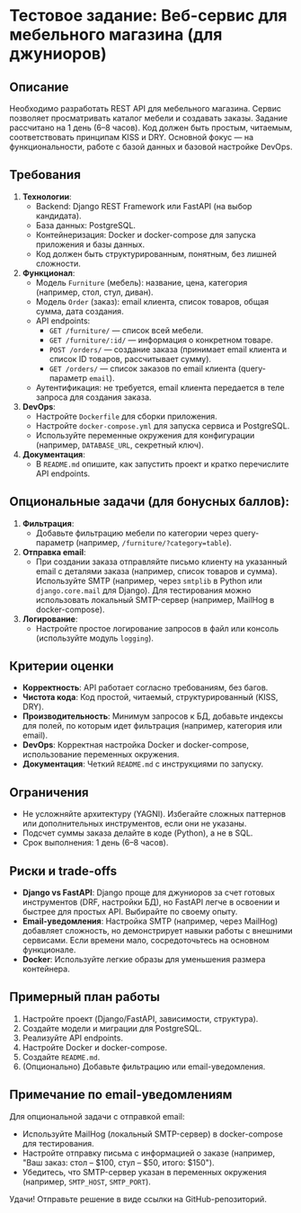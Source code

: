 # Тестовое задание: Веб-сервис для мебельного магазина (для джуниоров)

## Описание
Необходимо разработать REST API для мебельного магазина. Сервис позволяет просматривать каталог мебели и создавать заказы. Задание рассчитано на 1 день (6–8 часов). Код должен быть простым, читаемым, соответствовать принципам KISS и DRY. Основной фокус — на функциональности, работе с базой данных и базовой настройке DevOps.

## Требования
1. **Технологии**:
   - Backend: Django REST Framework или FastAPI (на выбор кандидата).
   - База данных: PostgreSQL.
   - Контейнеризация: Docker и docker-compose для запуска приложения и базы данных.
   - Код должен быть структурированным, понятным, без лишней сложности.
2. **Функционал**:
   - Модель `Furniture` (мебель): название, цена, категория (например, стол, стул, диван).
   - Модель `Order` (заказ): email клиента, список товаров, общая сумма, дата создания.
   - API endpoints:
     - `GET /furniture/` — список всей мебели.
     - `GET /furniture/:id/` — информация о конкретном товаре.
     - `POST /orders/` — создание заказа (принимает email клиента и список ID товаров, рассчитывает сумму).
     - `GET /orders/` — список заказов по email клиента (query-параметр `email`).
   - Аутентификация: не требуется, email клиента передается в теле запроса для создания заказа.
3. **DevOps**:
   - Настройте `Dockerfile` для сборки приложения.
   - Настройте `docker-compose.yml` для запуска сервиса и PostgreSQL.
   - Используйте переменные окружения для конфигурации (например, `DATABASE_URL`, секретный ключ).
5. **Документация**:
   - В `README.md` опишите, как запустить проект и кратко перечислите API endpoints.

## Опциональные задачи (для бонусных баллов):
1. **Фильтрация**:
   - Добавьте фильтрацию мебели по категории через query-параметр (например, `/furniture/?category=table`).
2. **Отправка email**:
   - При создании заказа отправляйте письмо клиенту на указанный email с деталями заказа (например, список товаров и сумма). Используйте SMTP (например, через `smtplib` в Python или `django.core.mail` для Django). Для тестирования можно использовать локальный SMTP-сервер (например, MailHog в docker-compose).
3. **Логирование**:
   - Настройте простое логирование запросов в файл или консоль (используйте модуль `logging`).

## Критерии оценки
- **Корректность**: API работает согласно требованиям, без багов.
- **Чистота кода**: Код простой, читаемый, структурированный (KISS, DRY).
- **Производительность**: Минимум запросов к БД, добавьте индексы для полей, по которым идет фильтрация (например, категория или email).
- **DevOps**: Корректная настройка Docker и docker-compose, использование переменных окружения.
- **Документация**: Четкий `README.md` с инструкциями по запуску.

## Ограничения
- Не усложняйте архитектуру (YAGNI). Избегайте сложных паттернов или дополнительных инструментов, если они не указаны.
- Подсчет суммы заказа делайте в коде (Python), а не в SQL.
- Срок выполнения: 1 день (6–8 часов).

## Риски и trade-offs
- **Django vs FastAPI**: Django проще для джуниоров за счет готовых инструментов (DRF, настройки БД), но FastAPI легче в освоении и быстрее для простых API. Выбирайте по своему опыту.
- **Email-уведомления**: Настройка SMTP (например, через MailHog) добавляет сложность, но демонстрирует навыки работы с внешними сервисами. Если времени мало, сосредоточьтесь на основном функционале.
- **Docker**: Используйте легкие образы для уменьшения размера контейнера.

## Примерный план работы
1. Настройте проект (Django/FastAPI, зависимости, структура).
2. Создайте модели и миграции для PostgreSQL.
3. Реализуйте API endpoints.
4. Настройте Docker и docker-compose.
6. Создайте `README.md`.
7. (Опционально) Добавьте фильтрацию или email-уведомления.

## Примечание по email-уведомлениям
Для опциональной задачи с отправкой email:
- Используйте MailHog (локальный SMTP-сервер) в docker-compose для тестирования.
- Настройте отправку письма с информацией о заказе (например, "Ваш заказ: стол – $100, стул – $50, итого: $150").
- Убедитесь, что SMTP-сервер указан в переменных окружения (например, `SMTP_HOST`, `SMTP_PORT`).

Удачи! Отправьте решение в виде ссылки на GitHub-репозиторий.